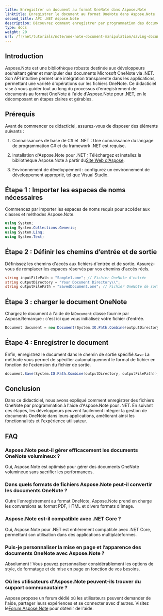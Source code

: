 ```yaml
---
title: Enregistrer un document au format OneNote dans Aspose.Note
linktitle: Enregistrer le document au format OneNote dans Aspose.Note
second_title: API .NET Aspose.Note
description: Découvrez comment enregistrer par programmation des documents OneNote à l'aide d'Aspose.Note pour .NET dans ce didacticiel complet. Découvrez un guide étape par étape qui vous guide tout au long du processus, du chargement des fichiers OneNote existants à leur enregistrement au format souhaité.
type: docs
weight: 20
url: /fr/net/tutorials/note/one-note-document-manipulation/saving-document-to-one-note-format/
---
```

## Introduction

Aspose.Note est une bibliothèque robuste destinée aux développeurs souhaitant gérer et manipuler des documents Microsoft OneNote via .NET. Son API intuitive permet une intégration transparente dans les applications, permettant une variété d'opérations sur les fichiers OneNote. Ce didacticiel vise à vous guider tout au long du processus d'enregistrement de documents au format OneNote à l'aide d'Aspose.Note pour .NET, en le décomposant en étapes claires et gérables.

## Prérequis

Avant de commencer ce didacticiel, assurez-vous de disposer des éléments suivants :

1. Connaissances de base de C# et .NET : Une connaissance du langage de programmation C# et du framework .NET est requise.
   
2. Installation d'Aspose.Note pour .NET : Téléchargez et installez la bibliothèque Aspose.Note à partir du[Site Web d'Aspose](https://releases.aspose.com/note/net/).

3. Environnement de développement : configurez un environnement de développement approprié, tel que Visual Studio.

## Étape 1 : Importer les espaces de noms nécessaires

Commencez par importer les espaces de noms requis pour accéder aux classes et méthodes Aspose.Note.

```csharp
using System;
using System.Collections.Generic;
using System.Linq;
using System.Text;
```

## Étape 2 : Définir les chemins d’entrée et de sortie

Définissez les chemins d'accès aux fichiers d'entrée et de sortie. Assurez-vous de remplacer les espaces réservés par vos chemins d'accès réels.

```csharp
string inputFilePath = "Sample1.one"; // Fichier OneNote d'entrée
string outputDirectory = "Your Document Directory\\";
string outputFilePath = "SavedDocument.one"; // Fichier OneNote de sortie
```

## Étape 3 : charger le document OneNote

 Chargez le document à l'aide de la`Document` classe fournie par Aspose.Remarque : c'est ici que vous initialisez votre fichier d'entrée.

```csharp
Document document = new Document(System.IO.Path.Combine(outputDirectory, inputFilePath));
```

## Étape 4 : Enregistrer le document

 Enfin, enregistrez le document dans le chemin de sortie spécifié.`Save` La méthode vous permet de spécifier automatiquement le format de fichier en fonction de l'extension du fichier de sortie.

```csharp
document.Save(System.IO.Path.Combine(outputDirectory, outputFilePath));
```

## Conclusion

Dans ce didacticiel, nous avons expliqué comment enregistrer des fichiers OneNote par programmation à l'aide d'Aspose.Note pour .NET. En suivant ces étapes, les développeurs peuvent facilement intégrer la gestion de documents OneNote dans leurs applications, améliorant ainsi les fonctionnalités et l'expérience utilisateur.

## FAQ

### Aspose.Note peut-il gérer efficacement les documents OneNote volumineux ?

Oui, Aspose.Note est optimisé pour gérer des documents OneNote volumineux sans sacrifier les performances.

### Dans quels formats de fichiers Aspose.Note peut-il convertir les documents OneNote ?

Outre l'enregistrement au format OneNote, Aspose.Note prend en charge les conversions au format PDF, HTML et divers formats d'image.

### Aspose.Note est-il compatible avec .NET Core ?

Oui, Aspose.Note pour .NET est entièrement compatible avec .NET Core, permettant son utilisation dans des applications multiplateformes.

### Puis-je personnaliser la mise en page et l’apparence des documents OneNote avec Aspose.Note ?

Absolument ! Vous pouvez personnaliser considérablement les options de style, de formatage et de mise en page en fonction de vos besoins.

### Où les utilisateurs d'Aspose.Note peuvent-ils trouver du support communautaire ?

 Aspose propose un forum dédié où les utilisateurs peuvent demander de l'aide, partager leurs expériences et se connecter avec d'autres. Visitez le[Forum Aspose.Note](https://forum.aspose.com/c/note/28) pour obtenir de l'aide.